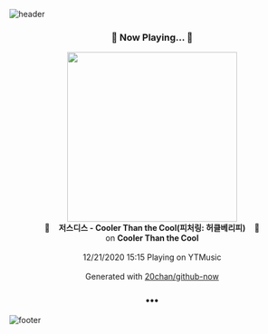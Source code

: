 ![header](https://capsule-render.vercel.app/api?type=wave&height=170&section=header&text=Hi.%20I'm%20SHIFT&fontColor=090707&fontAlignX=45&fontAlignY=65&fontSize=100)

<h3 align="center">🎵 Now Playing... 🎵</h3>
<p align="center">
  <a href="https://music.youtube.com/channel/UCQ35pW9P3Fe6fB8_Gt_LUgw">
    <img width="300" src="https://lh3.googleusercontent.com/bItjVCtAngrgxb2UQeJ2F-6u1h37Y9guPe6Lk745BeuVOn_EasIEKu2t9JCbiu7PDkC5t3Qy0YKEcWCy">
  </a>
  <br>
  🎵&nbsp&nbsp&nbsp <b>저스디스 - Cooler Than the Cool(피처링: 허클베리피)</b> &nbsp&nbsp&nbsp🎵
  <br>
  on <b>Cooler Than the Cool</b>
  
  <br />
  <br />
  12/21/2020 15:15 Playing on YTMusic
  <br />
  <br />
  Generated with <a href="https://github.com/20chan/github-now">20chan/github-now</a>
</p>

<h3 align="center">•••</h3>

![footer](https://capsule-render.vercel.app/api?type=wave&height=150&section=footer)
